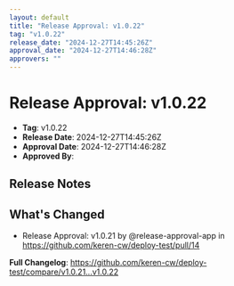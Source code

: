 ```yaml
---
layout: default
title: "Release Approval: v1.0.22"
tag: "v1.0.22"
release_date: "2024-12-27T14:45:26Z"
approval_date: "2024-12-27T14:46:28Z"
approvers: ""
---
```


# Release Approval: v1.0.22

- **Tag**: v1.0.22
- **Release Date**: 2024-12-27T14:45:26Z
- **Approval Date**: 2024-12-27T14:46:28Z
- **Approved By**: 

## Release Notes
## What's Changed
* Release Approval: v1.0.21 by @release-approval-app in https://github.com/keren-cw/deploy-test/pull/14


**Full Changelog**: https://github.com/keren-cw/deploy-test/compare/v1.0.21...v1.0.22